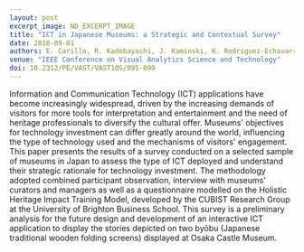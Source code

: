 ```yaml
---
layout: post
excerpt_image: NO_EXCERPT_IMAGE
title: "ICT in Japanese Museums: a Strategic and Contextual Survey"
date: 2010-09-01
authors: E. Carillo, R. Kadobayashi, J. Kaminski, K. Rodriguez-Echavarria & D. Arnold
venue: "IEEE Conference on Visual Analytics Science and Technology"
doi: 10.2312/PE/VAST/VAST10S/095-099
---
```

Information and Communication Technology (ICT) applications have become increasingly widespread, driven by the increasing demands of visitors for more tools for interpretation and entertainment and the need of heritage professionals to diversify the cultural offer. Museums' objectives for technology investment can differ greatly around the world, influencing the type of technology used and the mechanisms of visitors' engagement. This paper presents the results of a survey conducted on a selected sample of museums in Japan to assess the type of ICT deployed and understand their strategic rationale for technology investment. The methodology adopted combined participant observation, interview with museums' curators and managers as well as a questionnaire modelled on the Holistic Heritage Impact Training Model, developed by the CUBIST Research Group at the University of Brighton Business School. This survey is a preliminary analysis for the future design and development of an interactive ICT application to display the stories depicted on two byōbu (Japanese traditional wooden folding screens) displayed at Osaka Castle Museum.
